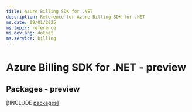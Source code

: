 ```yaml
---
title: Azure Billing SDK for .NET
description: Reference for Azure Billing SDK for .NET
ms.date: 09/01/2025
ms.topic: reference
ms.devlang: dotnet
ms.service: billing
---
```

# Azure Billing SDK for .NET - preview
## Packages - preview
[!INCLUDE [packages](billing-index.md)]
